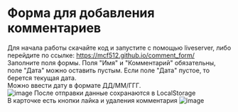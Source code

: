 # Форма для добавления комментариев
Для начала работы скачайте код и запустите с помощью liveserver, либо перейдите по ссылке: https://mcf512.github.io/comment_form/ <br>
Заполните поля формы. Поля "Имя" и "Комментарий" обязательны, поле "Дата" можно оставить пустым. Если поле "Дата" пустое, то берется текущая дата.<br>
Можно ввести дату в формате ДД/ММ/ГГГ.<br>
![image](https://user-images.githubusercontent.com/90979076/224535714-949f1b1b-3e8a-4dc4-890c-a234e67c36d2.png)
После отправки данные сохранаются в LocalStorage<br>
В карточке есть кнопки лайка и удаления комментария
![image](https://user-images.githubusercontent.com/90979076/224536177-b2113c68-af29-438e-abbe-86a3e2b58ac4.png)



